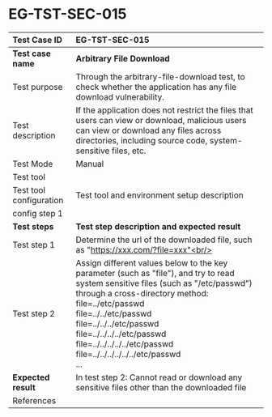 # EG-TST-SEC-015



| Test Case ID            | EG-TST-SEC-015                                               |
| :---------------------- | :----------------------------------------------------------- |
| **Test case name**      | **Arbitrary File Download**                                  |
| Test purpose            | Through the arbitrary-file-download test, to check whether the application has any file download vulnerability. |
| Test description        | If the application does not restrict the files that users can view or download, malicious users can view or download any files across directories, including source code, system-sensitive files, etc. |
| Test Mode               | Manual                                                       |
| Test tool               |                                                              |
| Test tool configuration | Test tool and environment setup description                  |
| config step 1           |                                                              |
| **Test steps**          | **Test step description and expected result**                |
| Test step 1             | Determine the url of the downloaded file, such as "https://xxx.com/?file=xxx"<br/> |
| Test step 2             | Assign different values below to the key parameter (such as "file"), and try to read system sensitive files (such as "/etc/passwd") through a cross-directory method:<br/>file=../etc/passwd<br/>file=../../etc/passwd<br/>file=../../../etc/passwd<br/>file=../../../../etc/passwd<br/>file=../../../../../etc/passwd<br/>file=../../../../../../etc/passwd<br/>... |
| **Expected result**     | In test step 2: Cannot read or download any sensitive files other than the downloaded file<br/> |
| References              |                                                              |


